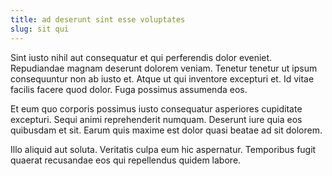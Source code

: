 ```yaml
---
title: ad deserunt sint esse voluptates
slug: sit qui
---
```


Sint iusto nihil aut consequatur et qui perferendis dolor eveniet. Repudiandae magnam deserunt dolorem veniam. Tenetur tenetur ut ipsum consequuntur non ab iusto et. Atque ut qui inventore excepturi et. Id vitae facilis facere quod dolor. Fuga possimus assumenda eos.

Et eum quo corporis possimus iusto consequatur asperiores cupiditate excepturi. Sequi animi reprehenderit numquam. Deserunt iure quia eos quibusdam et sit. Earum quis maxime est dolor quasi beatae ad sit dolorem.

Illo aliquid aut soluta. Veritatis culpa eum hic aspernatur. Temporibus fugit quaerat recusandae eos qui repellendus quidem labore.
